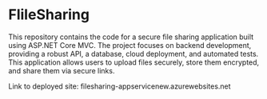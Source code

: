 # FlileSharing
This repository contains the code for a secure file sharing application built using ASP.NET Core MVC. The project focuses on backend development, providing a robust API, a database, cloud deployment, and automated tests. This application allows users to upload files securely, store them encrypted, and share them via secure links.

Link to deployed site: filesharing-appservicenew.azurewebsites.net
